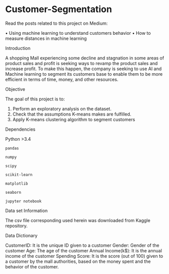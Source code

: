 # Customer-Segmentation


Read the posts related to this project on Medium:

•	Using machine learning to understand customers behavior
•	How to measure distances in machine learning

Introduction

A shopping Mall experiencing some decline and stagnation in some areas of product sales and profit is seeking ways to revamp the product sales and increase profit. To make this happen, the company is seeking to use AI and Machine learning to segment its customers base to enable them to be more efficient in terms of time, money, and other resources.

Objective 

The goal of this project is to:
1.	Perform an exploratory analysis on the dataset.
2.	Check that the assumptions K-means makes are fulfilled.
3.	Apply K-means clustering algorithm to segment customers

Dependencies

   Python >3.4
   
    pandas
    
    numpy
    
    scipy
    
    scikit-learn
    
    matplotlib
    
    seaborn
    
    jupyter notebook

Data set Information

The csv file corresponding used herein was downloaded from Kaggle repository. 

Data Dictionary

CustomerID: It is the unique ID given to a customer
Gender: Gender of the customer
Age: The age of the customer
Annual Income(k$): It is the annual income of the customer
Spending Score: It is the score (out of 100) given to a customer by the mall authorities, based on the money spent and the behavior of the customer.
